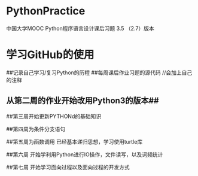 # PythonPractice
中国大学MOOC Python程序语言设计课后习题 3.5 （2.7）版本
# 学习GitHub的使用
##记录自己学习/复习Python的历程
##每周课后作业习题的源代码 //会加上自己的注释

## 从第二周的作业开始改用Python3的版本##

##第三周开始更新PYTHONd的基础知识

##第四周为条件分支语句

##第五周为函数调用 已经基本递归思想，学习使用turtle库

##第六周 开始学利用Python进行IO操作，文件读写，以及词频统计

##第七周 开始学习面向过程以及面向过程的开发方式
